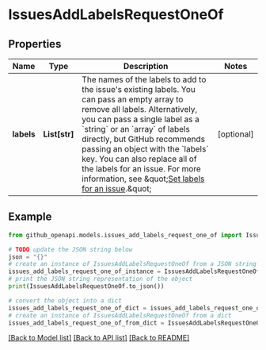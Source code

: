 # IssuesAddLabelsRequestOneOf


## Properties

Name | Type | Description | Notes
------------ | ------------- | ------------- | -------------
**labels** | **List[str]** | The names of the labels to add to the issue&#39;s existing labels. You can pass an empty array to remove all labels. Alternatively, you can pass a single label as a &#x60;string&#x60; or an &#x60;array&#x60; of labels directly, but GitHub recommends passing an object with the &#x60;labels&#x60; key. You can also replace all of the labels for an issue. For more information, see \&quot;[Set labels for an issue](https://docs.github.com/rest/issues/labels#set-labels-for-an-issue).\&quot; | [optional] 

## Example

```python
from github_openapi.models.issues_add_labels_request_one_of import IssuesAddLabelsRequestOneOf

# TODO update the JSON string below
json = "{}"
# create an instance of IssuesAddLabelsRequestOneOf from a JSON string
issues_add_labels_request_one_of_instance = IssuesAddLabelsRequestOneOf.from_json(json)
# print the JSON string representation of the object
print(IssuesAddLabelsRequestOneOf.to_json())

# convert the object into a dict
issues_add_labels_request_one_of_dict = issues_add_labels_request_one_of_instance.to_dict()
# create an instance of IssuesAddLabelsRequestOneOf from a dict
issues_add_labels_request_one_of_from_dict = IssuesAddLabelsRequestOneOf.from_dict(issues_add_labels_request_one_of_dict)
```
[[Back to Model list]](../README.md#documentation-for-models) [[Back to API list]](../README.md#documentation-for-api-endpoints) [[Back to README]](../README.md)


